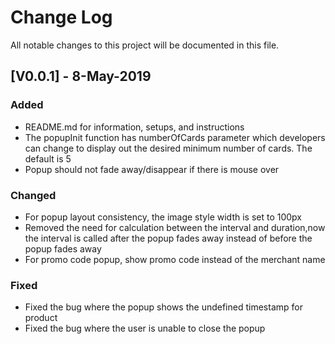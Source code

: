 # Change Log
All notable changes to this project will be documented in this file.

## [V0.0.1] - 8-May-2019

### Added
- README.md for information, setups, and instructions
- The popupInit function has numberOfCards parameter which developers can change to display out the desired minimum number of cards. The default is 5
- Popup should not fade away/disappear if there is mouse over

### Changed
- For popup layout consistency, the image style width is set to 100px
- Removed the need for calculation between the interval and duration,now the interval is called after the popup fades away instead of before the popup fades away
- For promo code popup, show promo code instead of the merchant name

### Fixed
- Fixed the bug where the popup shows the undefined timestamp for product
- Fixed the bug where the user is unable to close the popup
